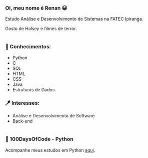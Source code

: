 ### Oi, meu nome é Renan 😀

Estudo Análise e Desenvolvimento de Sistemas na FATEC Ipiranga.

Gosto de Halsey e filmes de terror.

#

### 🧩 Conhecimentos: 
- Python
- C 
- SQL 
- HTML 
- CSS  
- Java  
- Estruturas de Dados

### 🪁 Interesses: 
- Análise e Desenvolvimento de Software 
- Back-end

#

### 🧶 100DaysOfCode - Python

Acompanhe meus estudos em Python [aqui](https://github.com/renansinterlude/pythons-interlude).
